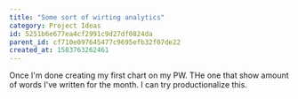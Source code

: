 ```yaml
---
title: "Some sort of wirting analytics"
category: Project Ideas
id: 5251b6e677ea4cf2991c9d27df0824da
parent_id: cf710e097645477c9695efb32f07de22
created_at: 1583763262461
---
```


Once I'm done creating my first chart on my PW. THe one that show amount of words I've written for the month. I can try productionalize this.

                
